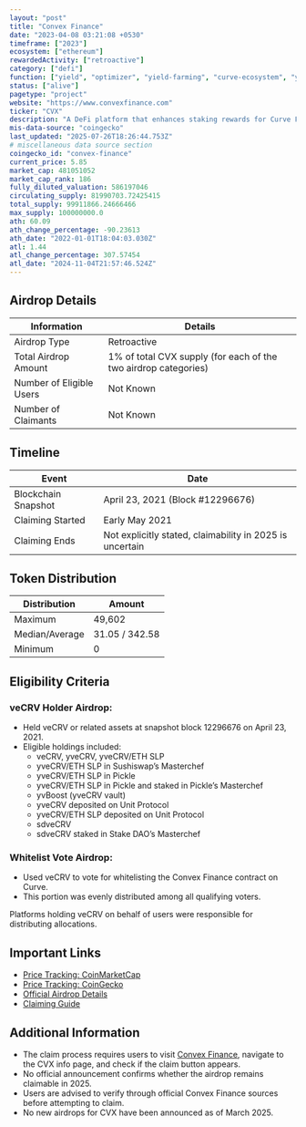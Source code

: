 ```yaml
---
layout: "post"
title: "Convex Finance"
date: "2023-04-08 03:21:08 +0530"
timeframe: ["2023"]
ecosystem: ["ethereum"]
rewardedActivity: ["retroactive"]
category: ["defi"]
function: ["yield", "optimizer", "yield-farming", "curve-ecosystem", "yield-optimizer", "decentralized-finance", "yield-aggregator", "metagovernance"]
status: ["alive"]
pagetype: "project"
website: "https://www.convexfinance.com"
ticker: "CVX"
description: "A DeFi platform that enhances staking rewards for Curve Finance users, allowing liquidity providers and CRV stakers to earn additional CVX tokens."
mis-data-source: "coingecko"
last_updated: "2025-07-26T18:26:44.753Z"
# miscellaneous data source section
coingecko_id: "convex-finance"
current_price: 5.85
market_cap: 481051052
market_cap_rank: 186
fully_diluted_valuation: 586197046
circulating_supply: 81990703.72425415
total_supply: 99911866.24666466
max_supply: 100000000.0
ath: 60.09
ath_change_percentage: -90.23613
ath_date: "2022-01-01T18:04:03.030Z"
atl: 1.44
atl_change_percentage: 307.57454
atl_date: "2024-11-04T21:57:46.524Z"
---
```


## Airdrop Details

| Information              | Details                                                         |
| ------------------------ | --------------------------------------------------------------- |
| Airdrop Type             | Retroactive                                                     |
| Total Airdrop Amount     | 1% of total CVX supply (for each of the two airdrop categories) |
| Number of Eligible Users | Not Known                                                       |
| Number of Claimants      | Not Known                                                       |

## Timeline

| Event               | Date                                                     |
| ------------------- | -------------------------------------------------------- |
| Blockchain Snapshot | April 23, 2021 (Block #12296676)                         |
| Claiming Started    | Early May 2021                                           |
| Claiming Ends       | Not explicitly stated, claimability in 2025 is uncertain |

## Token Distribution

| Distribution   | Amount         |
| -------------- | -------------- |
| Maximum        | 49,602         |
| Median/Average | 31.05 / 342.58 |
| Minimum        | 0              |

## Eligibility Criteria

### veCRV Holder Airdrop:

- Held veCRV or related assets at snapshot block 12296676 on April 23, 2021.
- Eligible holdings included:
  - veCRV, yveCRV, yveCRV/ETH SLP
  - yveCRV/ETH SLP in Sushiswap’s Masterchef
  - yveCRV/ETH SLP in Pickle
  - yveCRV/ETH SLP in Pickle and staked in Pickle’s Masterchef
  - yvBoost (yveCRV vault)
  - yveCRV deposited on Unit Protocol
  - yveCRV/ETH SLP deposited on Unit Protocol
  - sdveCRV
  - sdveCRV staked in Stake DAO’s Masterchef

### Whitelist Vote Airdrop:

- Used veCRV to vote for whitelisting the Convex Finance contract on Curve.
- This portion was evenly distributed among all qualifying voters.

Platforms holding veCRV on behalf of users were responsible for distributing allocations.

## Important Links

- [Price Tracking: CoinMarketCap](https://coinmarketcap.com/currencies/convex-finance/)
- [Price Tracking: CoinGecko](https://www.coingecko.com/en/coins/convex-finance)
- [Official Airdrop Details](https://convexfinance.medium.com/cvx-airdrop-details-a20ff7448075)
- [Claiming Guide](https://docs.convexfinance.com/convexfinance/guides/claiming-your-airdrop)

## Additional Information

- The claim process requires users to visit [Convex Finance](https://www.convexfinance.com), navigate to the CVX info page, and check if the claim button appears.
- No official announcement confirms whether the airdrop remains claimable in 2025.
- Users are advised to verify through official Convex Finance sources before attempting to claim.
- No new airdrops for CVX have been announced as of March 2025.